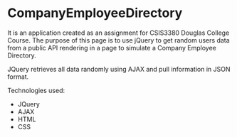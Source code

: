 # CompanyEmployeeDirectory

It is an application created as an assignment for CSIS3380 Douglas College Course. The purpose of this page is to use jQuery to get random users data from a public API rendering in a page to simulate a Company Employee Directory.

JQuery retrieves all data randomly using AJAX and pull information in JSON format.

Technologies used:
* JQuery
* AJAX
* HTML
* CSS
